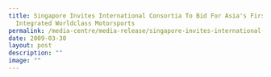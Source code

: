 ```yaml
---
title: Singapore Invites International Consortia To Bid For Asia's First
  Integrated Worldclass Motorsports
permalink: /media-centre/media-release/singapore-invites-international-consortia-to-bid-for-asias-first-integ/
date: 2009-03-30
layout: post
description: ""
image: ""
---
```

